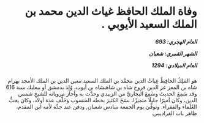 <h1 dir="rtl">وفاة الملك الحافظ غياث الدين محمد بن الملك السعيد الأيوبي .</h1>

<h5 dir="rtl">العام الهجري:  693

الشهر القمري: شعبان

العام الميلادي: 1294</h5>

<p dir="rtl">هو المَلِكُ الحافِظُ غِياثُ الدين محمَّد بن الملك السعيد معين الدين بن الملك الأمجد بهرام شاه بن المعز عز الدين فروخ شاه بن شاهنشاه بن أيوب، وُلِدَ بدمشق أو ببعلبك سنة 616 وقد سَمِعَ الحديثَ وسَمِعَ البخاريَّ من الزبيدي وحدَّث به وأجاز مروياته للشيخِ شمس الدين، وكان أميرًا جليلًا متميزًا، نسَخَ الكثيرَ بخطه المنسوب وخَلَّف عدة أولاد، وكان يحبُّ العُلَماء والفقراء. وتوفِّيَ يوم الجمعة سادس شعبان‏, ودفن عند جدِّه لأمه ابن المقدم، ظاهر باب الفراديس.</p></br>
